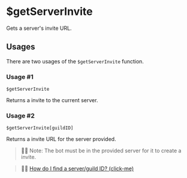 # $getServerInvite
Gets a server's invite URL.

## Usages
There are two usages of the `$getServerInvite` function.

### Usage #1
```
$getServerInvite
```
Returns a invite to the current server.

### Usage #2
```
$getServerInvite[guildID]
```
Returns a invite URL for the server provided.

> 🧙‍♂️ Note: The bot must be in the provided server for it to create a invite. 

> 🧙‍♂️ [How do I find a server/guild ID? (click-me)](https://support.discord.com/hc/en-us/articles/206346498-Where-can-I-find-my-User-Server-Message-ID)
